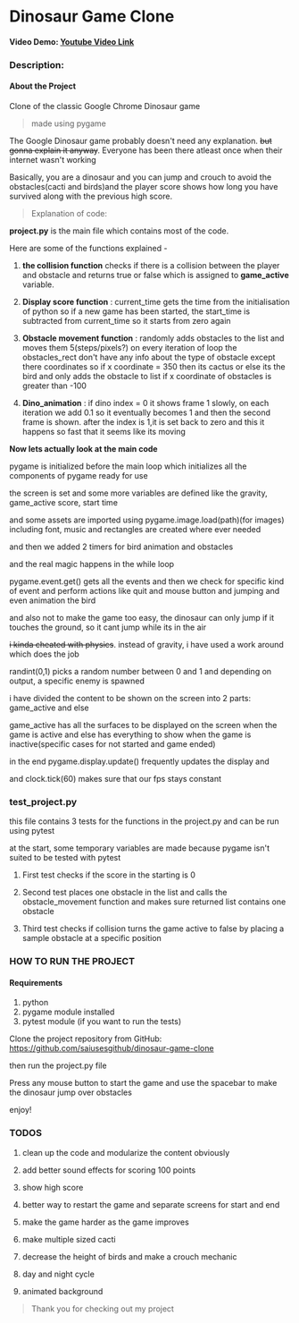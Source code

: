 # Dinosaur Game Clone

#### Video Demo: [Youtube Video Link](https://youtu.be/w1dl7PMMlTU) 

### Description:

#### About the Project

Clone of the classic Google Chrome Dinosaur game 

> made using pygame

The Google Dinosaur game probably doesn't need any explanation.
~~but gonna explain it anyway~~.
 Everyone has been there atleast once when their internet wasn't working

Basically, you are a dinosaur and you can jump and crouch to avoid the obstacles(cacti and birds)and the player score shows how long you have survived along with the previous high score.


> Explanation of code:

**project.py** is the main file which contains most of the code.

Here are some of the functions explained - 

1) **the collision function** checks if there is a collision between the player and obstacle and returns true or false which is assigned to **game_active** variable.

2) **Display score function** : 
current_time gets the time from the initialisation of python
so if a new game has been started, the start_time is subtracted from current_time so it starts from zero again

3) **Obstacle movement function** :
randomly adds obstacles to the list and moves them 5(steps/pixels?) on every iteration of loop
the obstacles_rect don't have any info about the type of obstacle except there coordinates so if x coordinate = 350 then its cactus or else its the bird and only adds the obstacle to list if x coordinate of obstacles is greater than -100


4) **Dino_animation** :
if dino index = 0 it shows frame 1
slowly, on each iteration we add 0.1 so it eventually becomes 1 and then the second frame is shown.
after the index is 1,it is set back to zero
and this it happens so fast that it seems like its moving


**Now lets actually look at the main code**



pygame is initialized before the main loop which initializes all the components of pygame ready for use

the screen is set and some more variables are defined like the gravity, game_active score, start time
  
and some assets are imported using pygame.image.load(path)(for images) including font, music and rectangles are created where ever needed

and then we added 2 timers for bird animation and obstacles

and the real magic happens in the while loop

pygame.event.get() gets all the events
and then we check for specific kind of event and perform actions like quit and mouse button and jumping and even animation the bird 


and also not to make the game too easy, the dinosaur can only jump if it touches the ground, so it cant jump while its in the air



~~i kinda cheated with physics~~.
instead of gravity, i have used a work around which does the job 
       
            
randint(0,1) picks a random number between 0 and 1 and depending on output, a specific enemy is spawned


i have divided the content to be shown on the screen into 2 parts:
game_active and else


game_active has all the surfaces to be displayed on the screen when the game is active
and else has everything to show when the game is inactive(specific cases for not started and game ended)

in the end pygame.display.update() frequently updates the display and

and clock.tick(60) makes sure that our fps stays constant





### test_project.py

this file contains 3 tests for the functions in the project.py and can be run using pytest

at the start, some temporary variables are made because pygame isn't suited to be tested with pytest

1. First test checks if the score in the starting is 0

2. Second test places one obstacle in the list and calls the obstacle_movement function and makes sure returned list contains one obstacle

3. Third test checks if collision turns the game active to false by placing a sample obstacle at a specific position



### HOW TO RUN THE PROJECT


#### Requirements

1) python
2) pygame module installed
3) pytest module (if you want to run the tests)


Clone the project repository from GitHub:
https://github.com/saiusesgithub/dinosaur-game-clone

then run the project.py file

Press any mouse button to start the game and use the spacebar to make the dinosaur jump over obstacles

enjoy!



### TODOS
1. clean up the code and modularize the content obviously

2. add better sound effects for scoring 100 points

3. show high score

4. better way to restart the game and separate screens for start and end

5. make the game harder as the game improves

6. make multiple sized cacti

7. decrease the height of birds and make a crouch mechanic

8. day and night cycle

9. animated background




> Thank you for checking out my project




